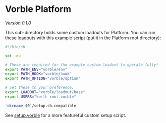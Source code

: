 # Vorble Platform

*Version 0.1.0*

This sub-directory holds some custom loadouts for Platform. You can run these loadouts with this example script (put it in the Platform root directory):

```sh
#!/bin/sh

set -eu

# These are required for the example custom loadout to operate fully!
export PATH_ENV="vorble/env"
export PATH_HOOK="vorble/hook"
export PATH_OPTION="vorble/option"

# Set these to your preference.
export LOADOUT="vorble/loadout/base"
export USERS="keith root vorble"

`dirname $0`/setup.sh.compatible
```

See [setup.vorble](../setup.vorble) for a more featureful custom setup script.

